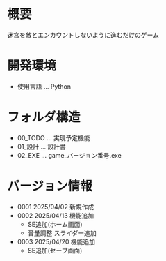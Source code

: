 # 概要
迷宮を敵とエンカウントしないように進むだけのゲーム

# 開発環境
- 使用言語 … Python

# フォルダ構造
- 00_TODO … 実現予定機能
- 01_設計 … 設計書
- 02_EXE … game_バージョン番号.exe
  
# バージョン情報
- 0001 2025/04/02 新規作成
- 0002 2025/04/13 機能追加
    - SE追加(ホーム画面)
    - 音量調整 スライダー追加
- 0003 2025/04/20 機能追加
    - SE追加(セーブ画面)
